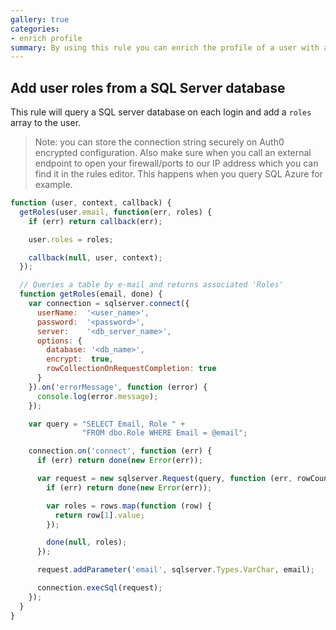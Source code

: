```yaml
---
gallery: true
categories:
- enrich profile
summary: By using this rule you can enrich the profile of a user with a set of roles retrieved from SQL Server.
---
```

## Add user roles from a SQL Server database

This rule will query a SQL server database on each login and add a `roles` array to the user.

> Note: you can store the connection string securely on Auth0 encrypted configuration. Also make sure when you call an external endpoint to open your firewall/ports to our IP address which you can find it in the rules editor. This happens when you query SQL Azure for example.

```js
function (user, context, callback) {
  getRoles(user.email, function(err, roles) {
    if (err) return callback(err);

    user.roles = roles;

    callback(null, user, context);
  });

  // Queries a table by e-mail and returns associated 'Roles'
  function getRoles(email, done) {
    var connection = sqlserver.connect({
      userName:  '<user_name>',
      password:  '<password>',
      server:    '<db_server_name>',
      options: {
        database: '<db_name>',
        encrypt:  true,
        rowCollectionOnRequestCompletion: true
      }
    }).on('errorMessage', function (error) {
      console.log(error.message);
    });

    var query = "SELECT Email, Role " +
                "FROM dbo.Role WHERE Email = @email";

    connection.on('connect', function (err) {
      if (err) return done(new Error(err));

      var request = new sqlserver.Request(query, function (err, rowCount, rows) {
        if (err) return done(new Error(err));

        var roles = rows.map(function (row) {
          return row[1].value;
        });

        done(null, roles);
      });

      request.addParameter('email', sqlserver.Types.VarChar, email);

      connection.execSql(request);
    });
  }
}
```
